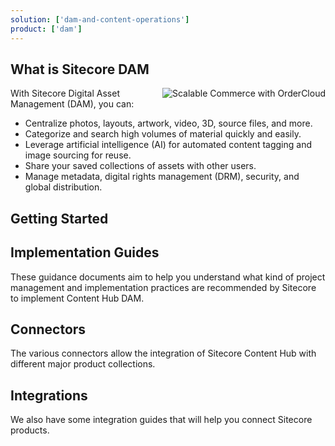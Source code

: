 ```yaml
---
solution: ['dam-and-content-operations']
product: ['dam']
---
```


## What is Sitecore DAM

<img src="/images/products/dam/complete-content-command.svg" alt="Scalable Commerce with OrderCloud" className="ml-4 inline w-1/3" align="right" />
With Sitecore Digital Asset Management (DAM), you can:

- Centralize photos, layouts, artwork, video, 3D, source files, and more.
- Categorize and search high volumes of material quickly and easily.
- Leverage artificial intelligence (AI) for automated content tagging and image sourcing for reuse.
- Share your saved collections of assets with other users.
- Manage metadata, digital rights management (DRM), security, and global distribution.

## Getting Started

<Row columns={3}>
<Link title="User Documentation" link="https://doc.sitecore.com/ch/en/users/42/content-hub/index-en.html" />
<Link title="Cloud Development" link="https://doc.sitecore.com/ch/en/developers/42/cloud-dev/index-en.html" />
<Link title="API Reference" link="https://doc.sitecore.com/ch/en/developers/42/api-reference/index-en.html" />
</Row>

<VideoPromo youTubeId="s-xJIqfC38o" title="Using Content Hub DAM" description="Jason St-Cyr and Thomas Desmond show how the DevRel team at Sitecore is using Sitecore Content Hub to review the videos they publish." className="clear-both" />

## Implementation Guides

These guidance documents aim to help you understand what kind of project management and implementation practices are recommended by Sitecore to implement Content Hub DAM.
<Row columns={3}>

  <Article title="Project Management guidance deck" imageUrl="https://sitecorecontenthub.stylelabs.cloud/api/public/content/ed97a25f96fd47b28aa7b98b3905f88e?v=981d4f4c" link="https://sitecorecontenthub.stylelabs.cloud/api/public/content/3d0f15e8f0854dae93d8c250da2b2a01?v=ba3409eb" hideLinkText="true" />
  <Article title="Estimation guidance document" imageUrl="/images/file-excel-chdam-planning.webp" link="https://sitecorecontenthub.stylelabs.cloud/api/public/content/ffc87f540d414277b78b92955d2ba5aa?v=b57a14d0" hideLinkText="true" />
  <Article title="Pre-Implementation Questionaire" imageUrl="/images/file-word-chdam.webp" link="https://sitecorecontenthub.stylelabs.cloud/api/public/content/94eaa2c17f4641c0ae0ec59475b39a0c?v=011b199c" hideLinkText="true" />

</Row>

## Connectors

The various connectors allow the integration of Sitecore Content Hub with different major product collections.

<Row columns={2}>
<Article title="Sitecore Connect for Sitecore DAM" description="Sitecore Connect for Sitecore DAM allows users to browse, search and insert digital assets from Sitecore Content Hub directly within Sitecore's Content and Experience editing tools." link="https://doc.sitecore.com/xp/en/developers/connect-for-ch/50/connect-for-content-hub/sitecore-connect-for-content-hub---dam.html" />
<Article title="Sitecore Connect for Creative Cloud" description="Sitecore Connect for Creative Cloud is a powerful extension that connects Sitecore Content Hub with Adobe Creative Cloud tools and enables direct linking to stored assets." link="https://doc.sitecore.com/ch/en/users/content-hub/cloud-introduction.html" />
<Article title="Sitecore Connect for Salesforce" description="Sitecore Connect for Salesforce allows users to to include assets from Sitecore Content Hub in Salesforce Marketing Cloud Email App." link="https://doc.sitecore.com/ch/en/users/content-hub/cloud-overview.html" />
<Article title="Generic connectors" description="Several generic connectors (Drupal, Youtube, Wordpress that can be used as they are or customized to be used with similar products." link="https://doc.sitecore.com/ch/en/developers/latest/cloud-dev/connectors.html" />
</Row>

## Integrations

We also have some integration guides that will help you connect Sitecore products.
<Row columns={2}>

<Link title="Integrating Sitecore Content Hub with Sitecore Send" link="/learn/integrations/send-ch" />
<Link title="Integrating Sitecore Content Hub with Salesforce Marketing Cloud" link="https://doc.sitecore.com/ch/en/users/content-hub/sitecore-connect%E2%84%A2-for-salesforce-marketing-cloud" />
</Row>
